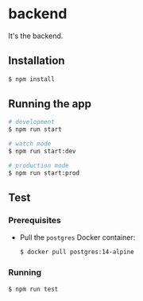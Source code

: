 # backend

It's the backend.

## Installation

```bash
$ npm install
```

## Running the app

```bash
# development
$ npm run start

# watch mode
$ npm run start:dev

# production mode
$ npm run start:prod
```

## Test

### Prerequisites

- Pull the `postgres` Docker container:
  ```bash
  $ docker pull postgres:14-alpine
  ```

### Running

```bash
$ npm run test
```
